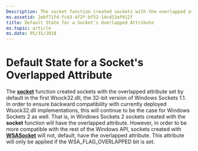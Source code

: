 ```yaml
---
Description: The socket function created sockets with the overlapped attribute set by default in the first Wsock32.dll, the 32-bit version of Windows Sockets 1.1.
ms.assetid: 2ebf71fd-fcb3-4f2f-bf52-14cd13af012f
title: Default State for a Socket's Overlapped Attribute
ms.topic: article
ms.date: 05/31/2018
---
```


# Default State for a Socket's Overlapped Attribute

The [**socket**](/windows/desktop/api/Winsock2/nf-winsock2-socket) function created sockets with the overlapped attribute set by default in the first Wsock32.dll, the 32-bit version of Windows Sockets 1.1. In order to ensure backward compatibility with currently deployed Wsock32.dll implementations, this will continue to be the case for Windows Sockets 2 as well. That is, in Windows Sockets 2 sockets created with the **socket** function will have the overlapped attribute. However, in order to be more compatible with the rest of the Windows API, sockets created with [**WSASocket**](/windows/desktop/api/Winsock2/nf-winsock2-wsasocketa) will not, default, have the overlapped attribute. This attribute will only be applied if the WSA\_FLAG\_OVERLAPPED bit is set.

 

 




